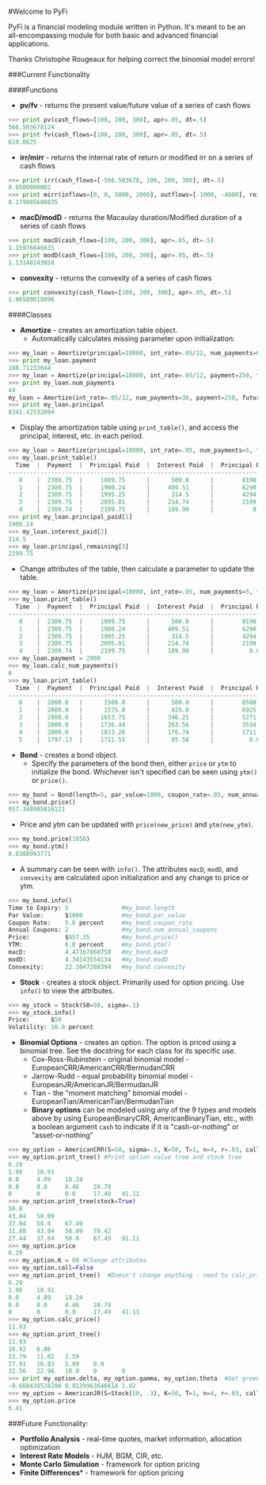 #Welcome to PyFi

PyFi is a financial modeling module written in Python. It's meant to be an all-encompassing module for both basic
and advanced financial applications.

Thanks Christophe Rougeaux for helping correct the binomial model errors!

###Current Functionality

####Functions

* **pv/fv** - returns the present value/future value of a series of cash flows
```python
>>> print pv(cash_flows=[100, 200, 300], apr=.05, dt=.5)
566.503678124
>>> print fv(cash_flows=[100, 200, 300], apr=.05, dt=.5)
610.0625
```

* **irr/mirr** - returns the internal rate of return or modified irr on a series of cash flows
```python
>>> print irr(cash_flows=[-566.503678, 100, 200, 300], dt=.5)
0.0500000002
>>> print mirr(inflows=[0, 0, 5000, 2000], outflows=[-1000, -4000], reinv_rate=.12, borrow_rate=.1)
0.179085686035
```

* **macD/modD** - returns the Macaulay duration/Modified duration of a series of cash flows
```python
>>> print macD(cash_flows=[100, 200, 300], apr=.05, dt=.5)
1.15976846635
>>> print modD(cash_flows=[100, 200, 300], apr=.05, dt=.5)
1.13148143058
```

* **convexity** - returns the convexity of a series of cash flows
```python
>>> print convexity(cash_flows=[100, 200, 300], apr=.05, dt=.5)
1.96589018896
```

####Classes

* **Amortize** - creates an amortization table object.
  * Automatically calculates missing parameter upon initialization:
```python
>>> my_loan = Amortize(principal=10000, int_rate=.05/12, num_payments=60, future_value=0)
>>> print my_loan.payment
188.71233644
>>> my_loan = Amortize(principal=10000, int_rate=.05/12, payment=250, future_value=0)
>>> print my_loan.num_payments
44
my_loan = Amortize(int_rate=.05/12, num_payments=36, payment=250, future_value=0)
>>> print my_loan.principal
8341.42532094
```
  * Display the amortization table using `print_table()`, and access the principal, interest, etc. in each period.
```python
>>> my_loan = Amortize(principal=10000, int_rate=.05, num_payments=5, future_value=0)
>>> my_loan.print_table()
  Time  |  Payment  |  Principal Paid  |  Interest Paid  |  Principal Remaining
---------------------------------------------------------------------------------
   0    |  2309.75  |     1809.75      |      500.0      |        8190.25
   1    |  2309.75  |     1900.24      |     409.51      |        6290.01
   2    |  2309.75  |     1995.25      |      314.5      |        4294.76
   3    |  2309.75  |     2095.01      |     214.74      |        2199.75
   4    |  2309.74  |     2199.75      |     109.99      |           0
>>> print my_loan.principal_paid[1]
1900.24
>>> my_loan.interest_paid[2]
314.5
>>> my_loan.principal_remaining[3]
2199.75
```
  * Change attributes of the table, then calculate a parameter to update the table.
```python
>>> my_loan = Amortize(principal=10000, int_rate=.05, num_payments=5, future_value=0)
>>> my_loan.print_table()
  Time  |  Payment  |  Principal Paid  |  Interest Paid  |  Principal Remaining
---------------------------------------------------------------------------------
   0    |  2309.75  |     1809.75      |      500.0      |        8190.25
   1    |  2309.75  |     1900.24      |     409.51      |        6290.01
   2    |  2309.75  |     1995.25      |      314.5      |        4294.76
   3    |  2309.75  |     2095.01      |     214.74      |        2199.75
   4    |  2309.74  |     2199.75      |     109.99      |          0.0
>>> my_loan.payment = 2000
>>> my_loan.calc_num_payments()
6
>>> my_loan.print_table()
  Time  |  Payment  |  Principal Paid  |  Interest Paid  |  Principal Remaining
---------------------------------------------------------------------------------
   0    |  2000.0   |      1500.0      |      500.0      |        8500.0
   1    |  2000.0   |      1575.0      |      425.0      |        6925.0
   2    |  2000.0   |     1653.75      |     346.25      |        5271.25
   3    |  2000.0   |     1736.44      |     263.56      |        3534.81
   4    |  2000.0   |     1823.26      |     176.74      |        1711.55
   5    |  1797.13  |     1711.55      |      85.58      |          0.0
```
* **Bond** - creates a bond object.
  * Specify the parameters of the bond then, either `price` or `ytm` to initialize the bond. Whichever isn't specified
  can be seen using `ytm()` or `price()`.
```python
>>> my_bond = Bond(length=5, par_value=1000, coupon_rate=.05, num_annual_coupons=2, ytm=.06)
>>> my_bond.price()
957.348985816121
```
  * Price and ytm can be updated with `price(new_price)` and `ytm(new_ytm)`.
```python
>>> my_bond.price(1050)
>>> my_bond.ytm()
0.0388993771
```
  * A summary can be seen with `info()`. The attributes `macD`, `modD`, and `convexity` are calculated upon
  initialization and any change to price or ytm.
```python
>>> my_bond.info()
Time to Expiry: 5               #my_bond.length
Par Value:      $1000           #my_bond.par_value
Coupon Rate:    5.0 percent     #my_bond.coupon_rate
Annual Coupons: 2               #my_bond.num_annual_coupons
Price:          $957.35         #my_bond.price()
YTM:            6.0 percent     #my_bond.ytm()
macD:           4.47167860758   #my_bond.macD
modD:           4.34143554134   #my_bond.modD
Convexity:      22.3047280394   #my_bond.convexity
```

* **Stock** - creates a stock object. Primarily used for option pricing. Use `info()` to view the attributes.
```python
>>> my_stock = Stock(S0=50, sigma=.1)
>>> my_stock.info()
Price:      $50
Volatility: 10.0 percent
```

* **Binomial Options** - creates an option. The option is priced using a binomial tree. See the docstring
for each class for its specific use.
  * Cox-Ross-Rubinstein - original binomial model -  EuropeanCRR/AmericanCRR/BermudanCRR
  * Jarrow-Rudd - equal probability binomial model - EuropeanJR/AmericanJR/BermudanJR
  * Tian - the "moment matching" binomial model - EuropeanTian/AmericanTian/BermudanTian
  * **Binary options** can be modeled using any of the 9 types and models above by using EuropeanBinaryCRR, 
  AmericanBinaryTian, etc., with a boolean argument `cash` to indicate if it is "cash-or-nothing" or "asset-or-nothing"
```python
>>> my_option = AmericanCRR(S=50, sigma=.3, K=50, T=1, n=4, r=.03, call=True)
>>> my_option.print_tree() #Print option value tree and stock tree
6.29
1.98    10.91
0.0     4.09    18.24
0.0     0.0     8.46    28.79
0       0       0.0     17.49   41.11
>>> my_option.print_tree(stock=True)
50.0
43.04   58.09
37.04   50.0    67.49
31.88   43.04   58.09   78.42
27.44   37.04   50.0    67.49   91.11
>>> my_option.price
6.29
>>> my_option.K = 60 #Change attributes
>>> my_option.call=False
>>> my_option.print_tree()  #Doesn't change anything - need to calc_price
6.29
1.98    10.91
0.0     4.09    18.24
0.0     0.0     8.46    28.79
0       0       0.0     17.49   41.11
>>> my_option.calc_price()
11.93
>>> my_option.print_tree()
11.93
16.92   6.86
22.79   11.02   2.59
27.91   16.83   5.09    0.0
32.56   22.96   10.0    0       0
>>> print my_option.delta, my_option.gamma, my_option.theta  #Get greeks
-0.668438538206 0.0139963646614 1.82
>>> my_option = AmericanJR(S=Stock(50, .3), K=50, T=1, n=4, r=.03, call=True)
>>> my_option.price
6.41
```

###Future Functionality:

* **Portfolio Analysis** - real-time quotes, market information, allocation optimization
* **Interest Rate Models** - HJM, BGM, CIR, etc.
* **Monte Carlo Simulation** - framework for option pricing
* **Finite Differences*** - framework for option pricing




